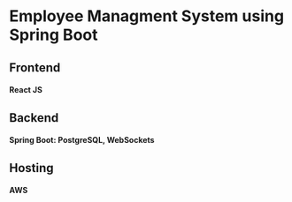 # Employee Managment System using Spring Boot 

## Frontend 
#### React JS

## Backend 
#### Spring Boot: PostgreSQL, WebSockets

## Hosting
#### AWS

